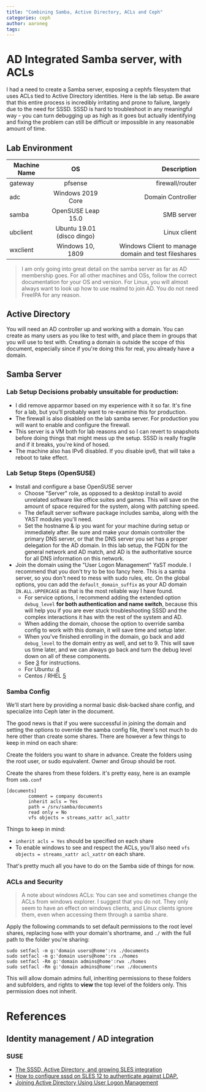 ```yaml
---
title: "Combining Samba, Active Directory, ACLs and Ceph"
categories: ceph
author: aaroneg
tags: 
---
```


# AD Integrated Samba server, with ACLs

I had a need to create a Samba server, exposing a cephfs filesystem that uses ACLs tied to Active Directory identities. Here is the lab setup. Be aware that this entire process is incredibly irritating and prone to failure, largely due to the need for SSSD. SSSD is hard to troubleshoot in any meaningful way - you can turn debugging up as high as it goes but actually identifying and fixing the problem can still be difficult or impossible in any reasonable amount of time.

## Lab Environment

| Machine Name | OS | Description |
|---------|:---:|-----------:|
|gateway|pfsense|firewall/router|
|adc|Windows 2019 Core|Domain Controller|
|samba |OpenSUSE Leap 15.0|SMB server|
|ubclient|Ubuntu 19.01 (disco dingo)|Linux client|
|wxclient|Windows 10, 1809|Windows Client to manage domain and test fileshares|

> I am only going into great detail on the samba server as far as AD membership goes. For all other machines and OSs, follow the correct documentation for your OS and version. For Linux, you will almost always want to look up how to use realmd to join AD. You do not need FreeIPA for any reason.

## Active Directory

You will need an AD controller up and working with a domain. You can create as many users as you like to test with, and place them in groups that you will use to test with. Creating a domain is outside the scope of this document, especially since if you're doing this for real, you already have a domain.

## Samba Server

### Lab Setup Decisions probably unsuitable for production:

* I did remove apparmor based on my experience with it so far. It's fine for a lab, but you'll probably want to re-examine this for production.
* The firewall is also disabled on the lab samba server. For production you will want to enable and configure the firewall.
* This server is a VM both for lab reasons and so I can revert to snapshots before doing things that might mess up the setup. SSSD is really fragile and if it breaks, you're kind of hosed.
* The machine also has IPv6 disabled. If you disable ipv6, that will take a reboot to take effect.

### Lab Setup Steps (OpenSUSE)

* Install and configure a base OpenSUSE server
  * Choose "Server" role, as opposed to a desktop install to avoid unrelated software like office suites and games. This will save on the amount of space required for the system, along with patching speed.
  * The default server software package includes samba, along with the YAST modules you'll need.
  * Set the hostname & ip you want for your machine during setup or immediately after. Be sure and make your domain controller the primary DNS server, or that the DNS server you set has a proper delegation for the AD domain. In this lab setup, the FQDN for the general network and AD match, and AD is the authoritative source for all DNS information on this network.
* Join the domain using the "User Logon Management" YaST module. I recommend that you don't try to be too fancy here. This is a samba server, so you don't need to mess with sudo rules, etc. On the global options, you can add the `default_domain_suffix` as your AD domain `IN.ALL.UPPERCASE` as that is the most reliable way I have found.
  * For service options, I recommend adding the extended option `debug_level` **for both authentication and name switch**, because this will help you if you are ever stuck troubleshooting SSSD and the complex interactions it has with the rest of the system and AD. 
  * When adding the domain, choose the option to override samba config to work with this domain, it will save time and setup later.
  * When you've finished enrolling in the domain, go back and add `debug_level` to the domain entry as well, and set to 9. This will save us time later, and we can always go back and turn the debug level down on all of these components.
  * See [3] for instructions.
  * For Ubuntu: [4]
  * Centos / RHEL [5]

### Samba Config

We'll start here by providing a normal basic disk-backed share config, and specialize into Ceph later in the document.

The good news is that if you were successful in joining the domain and setting the options to override the samba config file, there's not much to do here other than create some shares. There are however a few things to keep in mind on each share:

Create the folders you want to share in advance. Create the folders using the root user, or sudo equivalent. Owner and Group should be root.

Create the shares from these folders. it's pretty easy, here is an example from `smb.conf`

```
[documents]
        comment = company documents
        inherit acls = Yes
        path = /srv/samba/documents
        read only = No
        vfs objects = streams_xattr acl_xattr
```

Things to keep in mind:

* `inherit acls = Yes` should be specified on each share
* To enable windows to see and respect the ACLs, you'll also need `vfs objects = streams_xattr acl_xattr` on each share.

That's pretty much all you have to do on the Samba side of things for now.

### ACLs and Security

> A note about windows ACLs: You can see and sometimes change the ACLs from windows explorer. I suggest that you do not. They only seem to have an effect on windows clients, and Linux clients ignore them, even when accessing them through a samba share.

Apply the following commands to set default permissions to the root level shares, replacing `home` with your domain's shortname, and `./` with the full path to the folder you're sharing: 
```
sudo setfacl -m g:'domain users@home':rx ./documents
sudo setfacl -m g:'domain users@home':rx ./homes
sudo setfacl -Rm g:'domain admins@home':rwx ./homes
sudo setfacl -Rm g:'domain admins@home':rwx ./documents
```

This will allow domain admins full, inheriting permissions to these folders and subfolders, and rights to **view** the top level of the folders only. This permission does not inherit.

# References

## Identity management / AD integration

### SUSE

* [The SSSD, Active Directory, and growing SLES integration][1]
* [How to configure sssd on SLES 12 to authenticate against LDAP.][2]
* [Joining Active Directory Using User Logon Management][3]
  

[1]: https://www.suse.com/c/the-sssd-active-directory-and-sles-12-and-15/
[2]: https://www.suse.com/support/kb/doc/?id=7017932
[3]: https://www.suse.com/documentation/sles-12/book_security/data/sec_security_ad_config.html#sec_security_ad_sssd
[4]: https://help.ubuntu.com/lts/serverguide/sssd-ad.html.en
[5]: https://access.redhat.com/documentation/en-us/red_hat_enterprise_linux/7/html/windows_integration_guide/ch-configuring_authentication